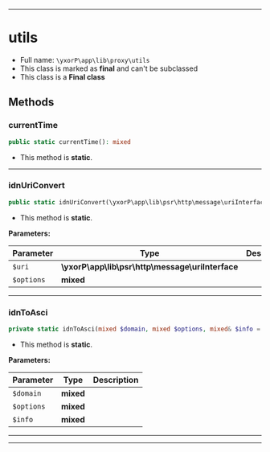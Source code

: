 ***

# utils





* Full name: `\yxorP\app\lib\proxy\utils`
* This class is marked as **final** and can't be subclassed
* This class is a **Final class**




## Methods


### currentTime



```php
public static currentTime(): mixed
```



* This method is **static**.







***

### idnUriConvert



```php
public static idnUriConvert(\yxorP\app\lib\psr\http\message\uriInterface $uri, mixed $options): mixed
```



* This method is **static**.




**Parameters:**

| Parameter | Type | Description |
|-----------|------|-------------|
| `$uri` | **\yxorP\app\lib\psr\http\message\uriInterface** |  |
| `$options` | **mixed** |  |




***

### idnToAsci



```php
private static idnToAsci(mixed $domain, mixed $options, mixed& $info = []): mixed
```



* This method is **static**.




**Parameters:**

| Parameter | Type | Description |
|-----------|------|-------------|
| `$domain` | **mixed** |  |
| `$options` | **mixed** |  |
| `$info` | **mixed** |  |




***


***

